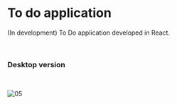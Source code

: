 # To do application

(In development) To Do application developed in React.

<br>
<h3> Desktop version </h3>
<br>

![05](https://user-images.githubusercontent.com/111023661/234408784-bd337d21-c590-40e4-8497-c7b0fd79c3fd.JPG)
